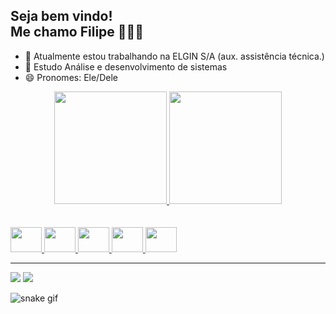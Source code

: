 ## Seja bem vindo!<br>Me chamo Filipe 👋🤓🤳

- 🔭 Atualmente estou trabalhando na ELGIN S/A (aux. assistência técnica.)
- 🌱 Estudo Análise e desenvolvimento de sistemas
- 😄 Pronomes: Ele/Dele

<div align="center">
  <a href="https://github.com/filipesanches">
  <img height="180em" src="https://github-readme-stats.vercel.app/api?username=filipesanches&show_icons=true&theme=cobalt&include_all_commits=true&count_private=true"/>
  <img height="180em" src="https://github-readme-stats.vercel.app/api/top-langs/?username=filipesanches&layout=compact&langs_count=7&theme=cobalt"/>
</div>
<br><br>
<div>
  <img src="https://cdn.jsdelivr.net/gh/devicons/devicon/icons/html5/html5-original.svg" height="40" width="50"/>
  <img src="https://cdn.jsdelivr.net/gh/devicons/devicon/icons/css3/css3-original.svg" height="40" width="50"/>
  <img src="https://cdn.jsdelivr.net/gh/devicons/devicon/icons/javascript/javascript-original.svg" height="40" width="50"/>
  <img src="https://cdn.jsdelivr.net/gh/devicons/devicon/icons/postgresql/postgresql-original.svg" height="40" width="50"/>
  <img src="https://cdn.jsdelivr.net/gh/devicons/devicon/icons/mysql/mysql-original.svg" height="40" width="50"/>
  <hr>
  <a href="https://www.linkedin.com/in/filipe-sanches-pereira-2baa23201/" target="_blank"><img src="https://img.shields.io/badge/LinkedIn-0077B5?style=for-the-badge&logo=linkedin&logoColor=white"></a>
  <a href="mailto:filipepereirasanches@gmail.com" target="_blank"><img src="https://img.shields.io/badge/Gmail-D14836?style=for-the-badge&logo=gmail&logoColor=white"></a>

  ![snake gif](https://github.com/filipesanches/filipesanches)
